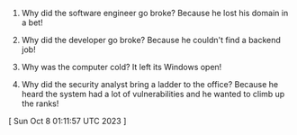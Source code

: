  
1. Why did the software engineer go broke? Because he lost his domain in a bet!

2. Why did the developer go broke? Because he couldn't find a backend job!

3. Why was the computer cold? It left its Windows open!

4. Why did the security analyst bring a ladder to the office? Because he heard the system had a lot of vulnerabilities and he wanted to climb up the ranks!
 
[ 
Sun Oct  8 01:11:57 UTC 2023
 ]
